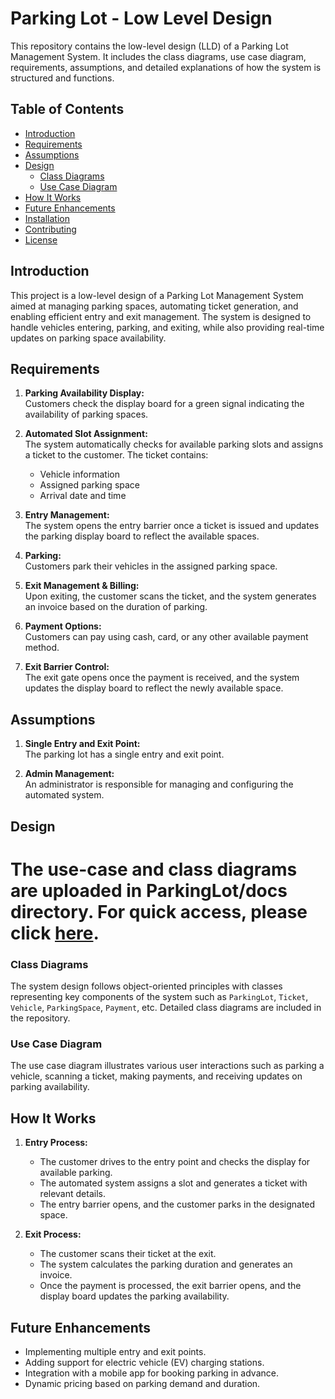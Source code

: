 # Parking Lot - Low Level Design

This repository contains the low-level design (LLD) of a Parking Lot Management System. It includes the class diagrams, use case diagram, requirements, assumptions, and detailed explanations of how the system is structured and functions.

## Table of Contents
- [Introduction](#introduction)
- [Requirements](#requirements)
- [Assumptions](#assumptions)
- [Design](#design)
  - [Class Diagrams](#class-diagrams)
  - [Use Case Diagram](#use-case-diagram)
- [How It Works](#how-it-works)
- [Future Enhancements](#future-enhancements)
- [Installation](#installation)
- [Contributing](#contributing)
- [License](#license)

## Introduction

This project is a low-level design of a Parking Lot Management System aimed at managing parking spaces, automating ticket generation, and enabling efficient entry and exit management. The system is designed to handle vehicles entering, parking, and exiting, while also providing real-time updates on parking space availability.

## Requirements

1. **Parking Availability Display:**  
   Customers check the display board for a green signal indicating the availability of parking spaces.
   
2. **Automated Slot Assignment:**  
   The system automatically checks for available parking slots and assigns a ticket to the customer. The ticket contains:
   - Vehicle information
   - Assigned parking space
   - Arrival date and time

3. **Entry Management:**  
   The system opens the entry barrier once a ticket is issued and updates the parking display board to reflect the available spaces.

4. **Parking:**  
   Customers park their vehicles in the assigned parking space.

5. **Exit Management & Billing:**  
   Upon exiting, the customer scans the ticket, and the system generates an invoice based on the duration of parking.

6. **Payment Options:**  
   Customers can pay using cash, card, or any other available payment method.

7. **Exit Barrier Control:**  
   The exit gate opens once the payment is received, and the system updates the display board to reflect the newly available space.

## Assumptions

1. **Single Entry and Exit Point:**  
   The parking lot has a single entry and exit point.

2. **Admin Management:**  
   An administrator is responsible for managing and configuring the automated system.

## Design

# The use-case and class diagrams are uploaded in ParkingLot/docs directory. For quick access, please click [here](https://github.com/harshvaghanii/lowleveldesignpractice/tree/master/ParkingLot/docs).

### Class Diagrams

The system design follows object-oriented principles with classes representing key components of the system such as `ParkingLot`, `Ticket`, `Vehicle`, `ParkingSpace`, `Payment`, etc. Detailed class diagrams are included in the repository.

### Use Case Diagram

The use case diagram illustrates various user interactions such as parking a vehicle, scanning a ticket, making payments, and receiving updates on parking availability.

## How It Works

1. **Entry Process:**  
   - The customer drives to the entry point and checks the display for available parking.
   - The automated system assigns a slot and generates a ticket with relevant details.
   - The entry barrier opens, and the customer parks in the designated space.

2. **Exit Process:**  
   - The customer scans their ticket at the exit.
   - The system calculates the parking duration and generates an invoice.
   - Once the payment is processed, the exit barrier opens, and the display board updates the parking availability.

## Future Enhancements

- Implementing multiple entry and exit points.
- Adding support for electric vehicle (EV) charging stations.
- Integration with a mobile app for booking parking in advance.
- Dynamic pricing based on parking demand and duration.
